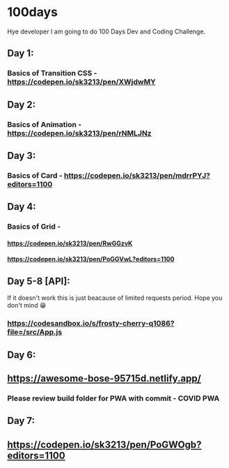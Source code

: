 # 100days
Hye developer I am going to do 100 Days Dev and Coding Challenge.
## Day 1:
### Basics of Transition CSS - https://codepen.io/sk3213/pen/XWjdwMY
## Day 2:
### Basics of Animation - https://codepen.io/sk3213/pen/rNMLJNz
## Day 3:
### Basics of Card - https://codepen.io/sk3213/pen/mdrrPYJ?editors=1100
## Day 4:
### Basics of Grid -
#### https://codepen.io/sk3213/pen/RwGGzvK
#### https://codepen.io/sk3213/pen/PoGGVwL?editors=1100
## Day 5-8 [API]:
If it doesn't work this is just beacause of limited requests period. Hope you don't mind 😁
### https://codesandbox.io/s/frosty-cherry-q1086?file=/src/App.js
## Day 6:
## https://awesome-bose-95715d.netlify.app/
### Please review build folder for PWA with commit - COVID PWA 
## Day 7:
## https://codepen.io/sk3213/pen/PoGWOgb?editors=1100

